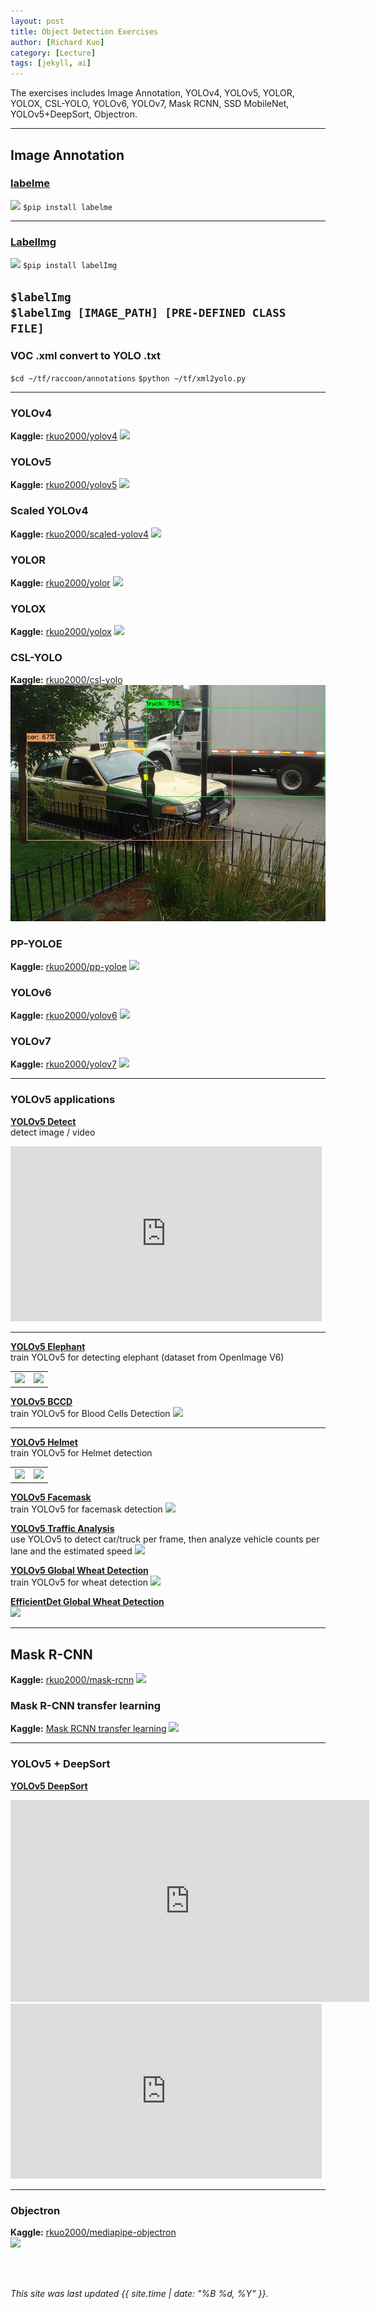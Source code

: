 ```yaml
---
layout: post
title: Object Detection Exercises
author: [Richard Kuo]
category: [Lecture]
tags: [jekyll, ai]
---
```


The exercises includes Image Annotation, YOLOv4, YOLOv5, YOLOR, YOLOX, CSL-YOLO, YOLOv6, YOLOv7, Mask RCNN, SSD MobileNet, YOLOv5+DeepSort, Objectron.

---
## Image Annotation
### [labelme](https://github.com/wkentaro/labelme)
![](https://github.com/wkentaro/labelme/blob/main/examples/instance_segmentation/.readme/annotation.jpg?raw=true)
`$pip install labelme`<br>

---
### [LabelImg](https://github.com/tzutalin/labelImg)
![](https://raw.githubusercontent.com/tzutalin/labelImg/master/demo/demo3.jpg)
`$pip install labelImg`<br>

`$labelImg`<br>
`$labelImg [IMAGE_PATH] [PRE-DEFINED CLASS FILE]`<br>
---
### VOC .xml convert to YOLO .txt
`$cd ~/tf/raccoon/annotations`
`$python ~/tf/xml2yolo.py`

---
### YOLOv4
**Kaggle:** [rkuo2000/yolov4](https://kaggle.com/rkuo2000/yolov4)
![](https://github.com/rkuo2000/AI-course/blob/gh-pages/images/YOLOv4_PyTorch_horses.jpg?raw=true)

### YOLOv5
**Kaggle:** [rkuo2000/yolov5](https://kaggle.com/rkuo2000/yolov5)
![](https://github.com/rkuo2000/AI-course/blob/gh-pages/images/YOLOv5_horses.jpg?raw=true)

### Scaled YOLOv4
**Kaggle:** [rkuo2000/scaled-yolov4](https://kaggle.com/rkuo2000/scaled-yolov4)
![](https://github.com/rkuo2000/AI-course/blob/gh-pages/images/Scaled_YOLOv4_horses.jpg?raw=true)

### YOLOR
**Kaggle:** [rkuo2000/yolor](https://kaggle.com/rkuo2000/yolor)
![](https://github.com/rkuo2000/AI-course/blob/gh-pages/images/YOLOR_horses.jpg?raw=true)

### YOLOX
**Kaggle:** [rkuo2000/yolox](https://www.kaggle.com/code/rkuo2000/yolox)
![](https://github.com/rkuo2000/AI-course/blob/gh-pages/images/YOLOX_horses.jpg?raw=true)

### CSL-YOLO
**Kaggle:** [rkuo2000/csl-yolo](https://kaggle.com/rkuo2000/csl-yolo)
![](https://github.com/D0352276/CSL-YOLO/blob/main/dataset/coco/pred/000000000001.jpg?raw=true)

### PP-YOLOE
**Kaggle:** [rkuo2000/pp-yoloe](https://www.kaggle.com/code/rkuo2000/pp-yoloe)
![](https://github.com/rkuo2000/AI-course/blob/gh-pages/images/PP-YOLOE_demo.jpg?raw=true)

### YOLOv6
**Kaggle:** [rkuo2000/yolov6](https://www.kaggle.com/code/rkuo2000/yolov6)
![](https://github.com/rkuo2000/AI-course/blob/gh-pages/images/YOLOv6_image2.png?raw=true)

### YOLOv7
**Kaggle:** [rkuo2000/yolov7](https://www.kaggle.com/code/rkuo2000/yolov7)
![](https://github.com/rkuo2000/AI-course/blob/gh-pages/images/YOLOv7_horses.jpg?raw=true)

---
### YOLOv5 applications
**[YOLOv5 Detect](https://kaggle.com/rkuo2000/yolov5-detect)**<br>
detect image / video
<iframe width="498" height="280" src="https://www.youtube.com/embed/IL9GdRQrI-8" title="YouTube video player" frameborder="0" allow="accelerometer; autoplay; clipboard-write; encrypted-media; gyroscope; picture-in-picture" allowfullscreen></iframe>

---
**[YOLOv5 Elephant](https://kaggle.com/rkuo2000/yolov5-elephant)**<br>
train YOLOv5 for detecting elephant (dataset from OpenImage V6)
<table>
<tr>
<td><img src="https://github.com/rkuo2000/AI-course/blob/gh-pages/images/YOLOv5_elephant.jpg?raw=true"></td>
<td><img src="https://github.com/rkuo2000/AI-course/blob/gh-pages/images/YOLOv5_elephants.jpg?raw=true"></td>
</tr>
</table>

**[YOLOv5 BCCD](https://kaggle.com/rkuo2000/yolov5-bccd)**<br>
train YOLOv5 for Blood Cells Detection
![](https://github.com/rkuo2000/AI-course/blob/gh-pages/images/YOLOv5_BCCD.jpg?raw=true)

---
**[YOLOv5 Helmet](https://kaggle.com/rkuo2000/yolov5-helmet)**<br>
train YOLOv5 for Helmet detection
<table>
<tr>
<td><img src="https://github.com/rkuo2000/AI-course/blob/gh-pages/images/YOLOv5_Helmet.jpg?raw=true"></td>
<td><img src="https://github.com/rkuo2000/AI-course/blob/gh-pages/images/YOLOv5_Helmet_SafeZone.jpg?raw=true"></td>
</tr>
</table>

**[YOLOv5 Facemask](https://kaggle.com/rkuo2000/yolov5-facemask)**<br>
train YOLOv5 for facemask detection
![](https://github.com/rkuo2000/AI-course/blob/gh-pages/images/YOLOv5_Facemask.jpg?raw=true)

**[YOLOv5 Traffic Analysis](https://kaggle.com/rkuo2000/yolov5-traffic-analysis)**<br>
use YOLOv5 to detect car/truck per frame, then analyze vehicle counts per lane and the estimated speed
![](https://github.com/rkuo2000/AI-course/blob/gh-pages/images/YOLOv5_traffic_analysis.jpg?raw=true)

**[YOLOv5 Global Wheat Detection](https://www.kaggle.com/rkuo2000/yolov5-global-wheat-detection)**<br>
train YOLOv5 for wheat detection
![](https://github.com/rkuo2000/AI-course/blob/gh-pages/images/YOLOv5_GWD.jpg?raw=true)

**[EfficientDet Global Wheat Detection](https://www.kaggle.com/rkuo2000/efficientdet-gwd)**<br>
![](https://github.com/rkuo2000/AI-course/blob/gh-pages/images/EfficientDet_GWD.png?raw=true)

---
## Mask R-CNN
**Kaggle:** [rkuo2000/mask-rcnn](https://www.kaggle.com/rkuo2000/mask-rcnn)
![](https://github.com/rkuo2000/AI-course/blob/gh-pages/images/Mask_RCNN_TF2.png?raw=true)

### Mask R-CNN transfer learning
**Kaggle:** [Mask RCNN transfer learning](https://www.kaggle.com/hmendonca/mask-rcnn-and-coco-transfer-learning-lb-0-155)
![](https://github.com/rkuo2000/AI-course/blob/gh-pages/images/Mask_RCNN_transfer_learning.png?raw=true)

---
### YOLOv5 + DeepSort
**[YOLOv5 DeepSort](https://kaggle.com/rkuo2000/yolov5-deepsort)**<br>
<iframe width="574" height="323" src="https://www.youtube.com/embed/-NHq7yUAY7U" title="YouTube video player" frameborder="0" allow="accelerometer; autoplay; clipboard-write; encrypted-media; gyroscope; picture-in-picture" allowfullscreen></iframe>
<iframe width="498" height="280" src="https://www.youtube.com/embed/RKVrtJs1ry8" title="YouTube video player" frameborder="0" allow="accelerometer; autoplay; clipboard-write; encrypted-media; gyroscope; picture-in-picture" allowfullscreen></iframe>

---
### Objectron
**Kaggle:** [rkuo2000/mediapipe-objectron](https://www.kaggle.com/rkuo2000/mediapipe-objectron)<br>
![](https://github.com/rkuo2000/AI-course/blob/gh-pages/images/Objectron_shoes.png?raw=true)

<br>
<br>

*This site was last updated {{ site.time | date: "%B %d, %Y" }}.*

